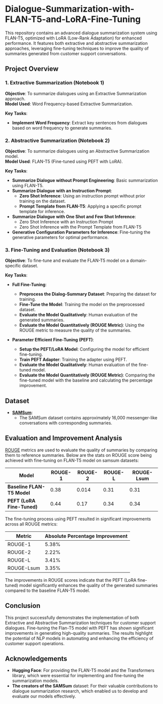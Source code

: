 # Dialogue-Summarization-with-FLAN-T5-and-LoRA-Fine-Tuning
This repository contains an advanced dialogue summarization system using FLAN-T5, optimized with LoRA (Low-Rank Adaptation) for enhanced performance. It features both extractive and abstractive summarization approaches, leveraging fine-tuning techniques to improve the quality of summaries generated from customer support conversations.


## Project Overview

### 1. Extractive Summarization (Notebook 1)
**Objective**: To summarize dialogues using an Extractive Summarization approach.  
**Model Used**: Word Frequency-based Extractive Summarization.

**Key Tasks**:
- **Implement Word Frequency**: Extract key sentences from dialogues based on word frequency to generate summaries.

### 2. Abstractive Summarization (Notebook 2)
**Objective**: To summarize dialogues using an Abstractive Summarization model.  
**Model Used**: FLAN-T5 (Fine-tuned using PEFT with LoRA).

**Key Tasks**:
- **Summarize Dialogue without Prompt Engineering**: Basic summarization using FLAN-T5.
- **Summarize Dialogue with an Instruction Prompt**:
  - **Zero Shot Inference**: Using an instruction prompt without prior training on the dataset.
  - **Prompt Template from FLAN-T5**: Applying a specific prompt template for inference.
- **Summarize Dialogue with One Shot and Few Shot Inference**:
  - Zero Shot Inference with an Instruction Prompt
  - Zero Shot Inference with the Prompt Template from FLAN-T5
- **Generative Configuration Parameters for Inference**: Fine-tuning the generative parameters for optimal performance.

### 3. Fine-Tuning and Evaluation (Notebook 3)
**Objective**: To fine-tune and evaluate the FLAN-T5 model on a domain-specific dataset.

**Key Tasks**:
- **Full Fine-Tuning**:
  - **Preprocess the Dialog-Summary Dataset**: Preparing the dataset for training.
  - **Fine-Tune the Model**: Training the model on the preprocessed dataset.
  - **Evaluate the Model Qualitatively**: Human evaluation of the generated summaries.
  - **Evaluate the Model Quantitatively (ROUGE Metric)**: Using the ROUGE metric to measure the quality of the summaries.
  
- **Parameter Efficient Fine-Tuning (PEFT)**:
  - **Setup the PEFT/LoRA Model**: Configuring the model for efficient fine-tuning.
  - **Train PEFT Adapter**: Training the adapter using PEFT.
  - **Evaluate the Model Qualitatively**: Human evaluation of the fine-tuned model.
  - **Evaluate the Model Quantitatively (ROUGE Metric)**: Comparing the fine-tuned model with the baseline and calculating the percentage improvement.
  
## Dataset

- **[SAMSum](https://huggingface.co/datasets/samsum)**:
  - The SAMSum dataset contains approximately 16,000 messenger-like conversations with corresponding summaries.
    

## Evaluation and Improvement Analysis

[ROUGE](https://en.wikipedia.org/wiki/ROUGE_(metric)) metrics are used to evaluate the quality of summaries by comparing them to reference summaries. Below are the stats on ROUGE score being achieved with fine-tuning on FLAN-T5 model on samsum datasets:

| Model                      | ROUGE-1 | ROUGE-2 | ROUGE-L | ROUGE-Lsum |
|----------------------------|---------|---------|---------|------------|
| **Baseline FLAN-T5 Model** | 0.38  | 0.014  | 0.31  | 0.31     |
| **PEFT (LoRA Fine-Tuned)** | 0.44  | 0.17  | 0.34  | 0.34     |

The fine-tuning process using PEFT resulted in significant improvements across all ROUGE metrics:

| Metric    | Absolute Percentage Improvement |
|-----------|---------------------------------|
| ROUGE-1   | 5.38%                          |
| ROUGE-2   | 2.22%                           |
| ROUGE-L   | 3.41%                          |
| ROUGE-Lsum| 3.35%                          |

The improvements in ROUGE scores indicate that the PEFT (LoRA fine-tuned) model significantly enhances the quality of the generated summaries compared to the baseline FLAN-T5 model.


## Conclusion
This project successfully demonstrates the implementation of both Extractive and Abstractive Summarization techniques for customer support dialogues. Fine-tuning the Flan-T5 model with PEFT has shown significant improvements in generating high-quality summaries. The results highlight the potential of NLP models in automating and enhancing the efficiency of customer support operations.


## Acknowledgements

- **Hugging Face**: For providing the FLAN-T5 model and the Transformers library, which were essential for implementing and fine-tuning the summarization models.
- **The creators of the SAMSum** dataset: For their valuable contributions to dialogue summarization research, which enabled us to develop and evaluate our models effectively.

